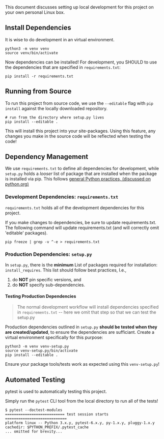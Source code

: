 This document discusses setting up local development for this project on your own personal Linux box. 

## Install Dependencies 

It is wise to do development in an virtual environment.

    python3 -m venv venv
    source venv/bin/activate

Now dependencies can be installed!
For development, you SHOULD to use the dependencies that are specified in `requirements.txt`:

    pip install -r requirements.txt

## Running from Source

To run this project from source code, we use the `--editable` flag with `pip install` against the locally downloaded repository.

    # run from the directory where setup.py lives
    pip install --editable .

This will install this project into your site-packages.
Using this feature, any changes you make in the source code will be reflected when testing the code!

## Dependency Management

We use `requirements.txt` to define all dependencies for development, while `setup.py` holds a *looser* list of package that are installed when the package is installed via pip.
This follows [general Python practices, (discussed on python.org)](https://packaging.python.org/discussions/install-requires-vs-requirements/#install-requires)

### Development Dependencies: `requirements.txt`

`requirements.txt` holds all of the development dependencies for this project.

If you make changes to dependencies, be sure to update requirements.txt.
The following command will update requirements.txt (and will correctly omit 'editable' packages).

    pip freeze | grep -v ^-e > requirements.txt

### Production Dependencies: `setup.py`

In `setup.py`, there is the **minimum** List of packages required for installation: `install_requires`.
This list should follow best practices, I.e.,

1. do **NOT** pin specific versions, and 
2. do **NOT** specify sub-dependencies.

#### Testing Production Dependencies

> The normal development workflow will install dependencies specified in `requirements.txt` -- here we omit that step so that we can test the setup.py 

Production dependencies outlined in `setup.py` **should be tested when they are created/updated**, to ensure the dependencies are sufficiant.
Create a virtual environment specifically for this purpose:

    python3 -m venv venv-setup.py
    source venv-setup.py/bin/activate
    pip install --editable .

Ensure your package tools/tests work as expected using this `venv-setup.py`!

## Automated Testing

pytest is used to automatically testing this project.

Simply run the `pytest` CLI tool from the local directory to run all of the tests!

    $ pytest --doctest-modules
    =========================== test session starts ============================
    platform linux -- Python 3.x.y, pytest-6.x.y, py-1.x.y, pluggy-1.x.y
    cachedir: $PYTHON_PREFIX/.pytest_cache
    ... omitted for brevity...

